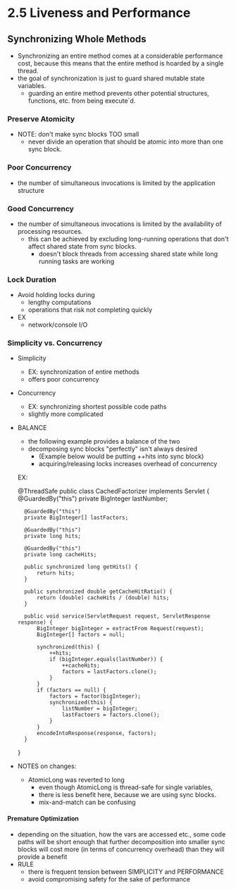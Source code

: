 # 2.5 Liveness and Performance

## Synchronizing Whole Methods
- Synchronizing an entire method comes at a considerable 
performance cost, because this means that the entire method is
hoarded by a single thread. 
- the goal of synchronization is just to guard shared mutable state
variables. 
    - guarding an entire method prevents other potential structures, 
    functions, etc. from being execute`d. 
    
### Preserve Atomicity
- NOTE: don't make sync blocks TOO small
    - never divide an operation that should be atomic into more
        than one sync block.
    

### Poor Concurrency
- the number of simultaneous invocations is limited by the
application structure 

### Good Concurrency
- the number of simultaneous invocations is limited by the 
availability of processing resources. 
    - this can be achieved by excluding long-running operations
    that don't affect shared state from sync blocks.
        - doesn't block threads from accessing shared state while
        long running tasks are working

### Lock Duration
- Avoid holding locks during
    - lengthy computations
    - operations that risk not completing quickly
- EX
    - network/console I/O

### Simplicity vs. Concurrency
- Simplicity
    - EX: synchronization of entire methods
    - offers poor concurrency
- Concurrency
    - EX: synchronizing shortest possible code paths
    - slightly more complicated
- BALANCE
    - the following example provides a balance of the two
    - decomposing sync blocks "perfectly" isn't always desired
        - (Example below would be putting ++hits into sync block)
        - acquiring/releasing locks increases overhead of concurrency

        



    EX: 
    
    @ThreadSafe
    public class CachedFactorizer implements Servlet {
        @GuardedBy("this")
        private BigInteger lastNumber;
        
        @GuardedBy("this") 
        private BigInteger[] lastFactors;
        
        @GuardedBy("this")
        private long hits;
        
        @GuardedBy("this") 
        private long cacheHits;
        
        public synchronized long getHits() {
            return hits;
        }
        
        public synchronized double getCacheHitRatio() {
            return (double) cacheHits / (double) hits;
        }
        
        public void service(ServletRequest request, ServletResponse response) {
            BigInteger bigInteger = extractFrom Request(request);
            BigInteger[] factors = null;
            
            synchronized(this) {
                ++hits;
                if (bigInteger.equals(lastNumber)) {
                    ++cacheHits;
                    factors = lastFactors.clone();
                }
            }
            if (factors == null) {
                factors = factor(bigInteger);
                synchronized(this) {
                    listNumber = bigInteger;
                    lastFactoers = factors.clone();
                }
            }
            encodeIntoResponse(response, factors);
        }
    }
- NOTES on changes:
    - AtomicLong was reverted to long
        - even though AtomicLong is thread-safe for single variables, 
        - there is less benefit here, because we are using sync blocks. 
        - mix-and-match can be confusing
        
#### Premature Optimization
- depending on the situation, how the vars are accessed etc., 
some code paths will be short enough that further decomposition into smaller
sync blocks will cost more (in terms of concurrency overhead) than they will
provide a benefit 
- RULE
    - there is frequent tension between SIMPLICITY and PERFORMANCE
    - avoid compromising safety for the sake of performance